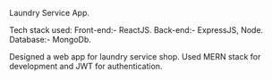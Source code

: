 Laundry Service App.

Tech stack used:
          Front-end:- ReactJS.
          Back-end:- ExpressJS, Node.
          Database:- MongoDb.
          
          
Designed a web app for laundry service shop.
Used MERN stack for development and JWT for authentication.


